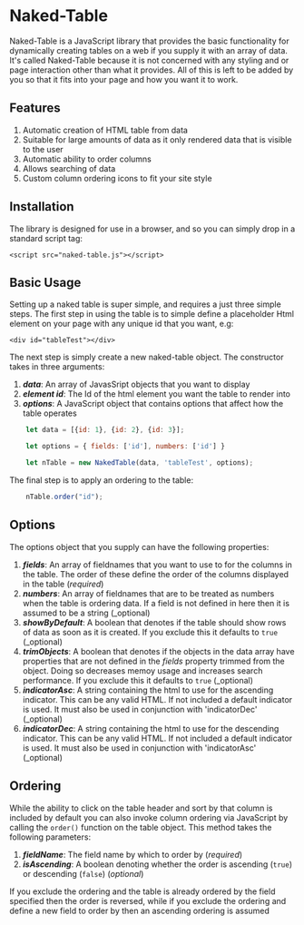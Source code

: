 # Naked-Table
Naked-Table is a JavaScript library that provides the basic functionality for dynamically creating tables on a web if you supply it with an array of data. It's called Naked-Table because it is not concerned with any styling and or page interaction other than what it provides. All of this is left to be added by you so that it fits into your page and how you want it to work. 

## Features

1. Automatic creation of HTML table from data
1. Suitable for large amounts of data as it only rendered data that is visible to the user
1. Automatic ability to order columns
1. Allows searching of data
1. Custom column ordering icons to fit your site style

## Installation

The library is designed for use in a browser, and so you can simply drop in a standard script tag:

`
    <script src="naked-table.js"></script>
`

## Basic Usage

Setting up a naked table is super simple, and requires a just three simple steps. The first step in using the table is to simple define a placeholder Html element on your page with any unique id that you want, e.g:

`
    <div id="tableTest"></div>
`

The next step is simply create a new naked-table object. The constructor takes in three arguments:

1. _**data**_: An array of JavasSript objects that you want to display
1. _**element id**_: The Id of the html element you want the table to render into
1. _**options**_: A JavaScript object that contains options that affect how the table operates

```javascript
    let data = [{id: 1}, {id: 2}, {id: 3}];

    let options = { fields: ['id'], numbers: ['id'] }

    let nTable = new NakedTable(data, 'tableTest', options);
```

The final step is to apply an ordering to the table:

```javascript
    nTable.order("id");
```

## Options

The options object that you supply can have the following properties:

1. _**fields**_: An array of fieldnames that you want to use to for the columns in the table. The order of these define the order of the columns displayed in the table (_required_)
1. _**numbers**_: An array of fieldnames that are to be treated as numbers when the table is ordering data. If a field is not defined in here then it is assumed to be a string (_optional)
1. _**showByDefault**_: A boolean that denotes if the table should show rows of data as soon as it is created. If you exclude this it defaults to `true` (_optional)
1. _**trimObjects**_: A boolean that denotes if the objects in the data array have properties that are not defined in the _fields_ property trimmed from the object. Doing so decreases memoy usage and increases search performance. If you exclude this it defaults to `true` (_optional)
1. _**indicatorAsc**_: A string containing the html to use for the ascending indicator. This can be any valid HTML. If not included a default indicator is used. It must also be used in conjunction with 'indicatorDec' (_optional)
1. _**indicatorDec**_: A string containing the html to use for the descending indicator. This can be any valid HTML. If not included a default indicator is used. It must also be used in conjunction with 'indicatorAsc' (_optional)


## Ordering

While the ability to click on the table header and sort by that column is included by default you can also invoke column ordering via JavaScript by calling the `order()` function on the table object. This method takes the following parameters:

1. _**fieldName**_: The field name by which to order by (_required_)
1. _**isAscending**_: A boolean denoting whether the order is ascending (`true`) or descending (`false`) (_optional_)

If you exclude the ordering and the table is already ordered by the field specified then the order is reversed, while if you exclude the ordering and define a new field to order by then an ascending ordering is assumed